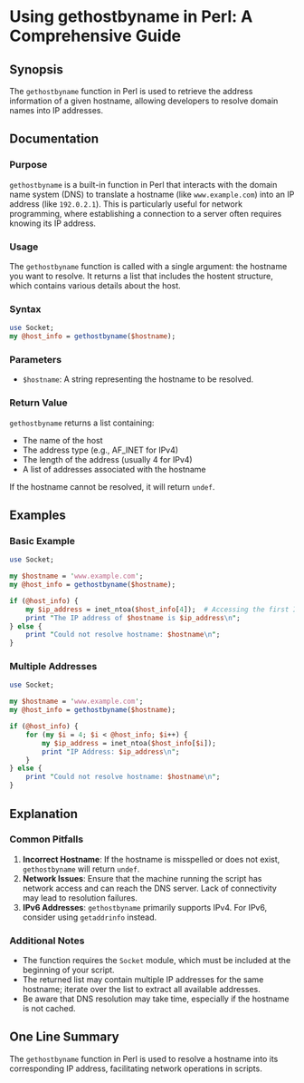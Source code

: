 <!--
Meta Description: # Using gethostbyname in Perl: A Comprehensive Guide ## Synopsis The `gethostbyname` function in Perl is used to retrieve the address information of a...
Meta Keywords: hostname, gethostbyname, address, host_info, perl
-->

# Using gethostbyname in Perl: A Comprehensive Guide

## Synopsis
The `gethostbyname` function in Perl is used to retrieve the address information of a given hostname, allowing developers to resolve domain names into IP addresses.

## Documentation

### Purpose
`gethostbyname` is a built-in function in Perl that interacts with the domain name system (DNS) to translate a hostname (like `www.example.com`) into an IP address (like `192.0.2.1`). This is particularly useful for network programming, where establishing a connection to a server often requires knowing its IP address.

### Usage
The `gethostbyname` function is called with a single argument: the hostname you want to resolve. It returns a list that includes the hostent structure, which contains various details about the host.

### Syntax
```perl
use Socket;
my @host_info = gethostbyname($hostname);
```

### Parameters
- `$hostname`: A string representing the hostname to be resolved.

### Return Value
`gethostbyname` returns a list containing:
- The name of the host
- The address type (e.g., AF_INET for IPv4)
- The length of the address (usually 4 for IPv4)
- A list of addresses associated with the hostname

If the hostname cannot be resolved, it will return `undef`.

## Examples

### Basic Example
```perl
use Socket;

my $hostname = 'www.example.com';
my @host_info = gethostbyname($hostname);

if (@host_info) {
    my $ip_address = inet_ntoa($host_info[4]);  # Accessing the first IP address
    print "The IP address of $hostname is $ip_address\n";
} else {
    print "Could not resolve hostname: $hostname\n";
}
```

### Multiple Addresses
```perl
use Socket;

my $hostname = 'www.example.com';
my @host_info = gethostbyname($hostname);

if (@host_info) {
    for (my $i = 4; $i < @host_info; $i++) {
        my $ip_address = inet_ntoa($host_info[$i]);
        print "IP Address: $ip_address\n";
    }
} else {
    print "Could not resolve hostname: $hostname\n";
}
```

## Explanation

### Common Pitfalls
1. **Incorrect Hostname**: If the hostname is misspelled or does not exist, `gethostbyname` will return `undef`.
2. **Network Issues**: Ensure that the machine running the script has network access and can reach the DNS server. Lack of connectivity may lead to resolution failures.
3. **IPv6 Addresses**: `gethostbyname` primarily supports IPv4. For IPv6, consider using `getaddrinfo` instead.

### Additional Notes
- The function requires the `Socket` module, which must be included at the beginning of your script.
- The returned list may contain multiple IP addresses for the same hostname; iterate over the list to extract all available addresses.
- Be aware that DNS resolution may take time, especially if the hostname is not cached.

## One Line Summary
The `gethostbyname` function in Perl is used to resolve a hostname into its corresponding IP address, facilitating network operations in scripts.